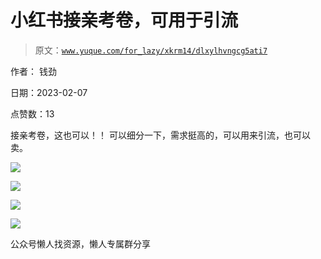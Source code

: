 # 小红书接亲考卷，可用于引流

> 原文：[`www.yuque.com/for_lazy/xkrm14/dlxylhvngcg5ati7`](https://www.yuque.com/for_lazy/xkrm14/dlxylhvngcg5ati7)



作者： 钱劲



日期：2023-02-07



点赞数：13



接亲考卷，这也可以！！ 可以细分一下，需求挺高的，可以用来引流，也可以卖。



![](img/088750552c09a0265ab48a2eff36ebe1.png)  

![](img/645a23fee8396d3e7c386a2bea7ac2c0.png)



![](img/ca250600affea6530d765a03568aa6ca.png)



![](img/023ad2b85f14208d21df905785d6bcbe.png)



公众号懒人找资源，懒人专属群分享

